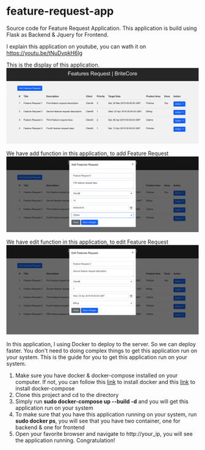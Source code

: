# feature-request-app
Source code for Feature Request Application. This application is build using Flask as Backend & Jquery for Frontend.

I explain this application on youtube, you can wath it on https://youtu.be/tNuDvpkH6lg

This is the display of this application.
<img src="pict/pict1.png"></img>

We have add function in this application, to add Feature Request
<img src="pict/pict2.png"></img>

We have edit function in this application, to edit Feature Request
<img src="pict/pict3.png"></img>

In this application, I using Docker to deploy to the server. So we can deploy faster. You don't need to doing complex things to get this application run on your system. This is the guide for you to get this application run on your system.

<ol>
  <li>Make sure you have docker & docker-compose installed on your computer. If not, you can follow this <a href="https://docs.docker.com/install/">link</a> to install docker and this <a href="https://docs.docker.com/compose/install/">link</a> to install docker-compose</li>
  <li>Clone this project and cd to the directory</li>
  <li>Simply run <b>sudo docker-compose up --build -d</b> and you will get this application run on your system</li>
  <li>To make sure that you have this application running on your system, run <b>sudo docker ps</b>, you will see that you have two container, one for backend & one for frontend</li>
  <li>Open your favorite browser and navigate to http://your_ip, you will see the application running. Congratulation!</li>
</ol>
